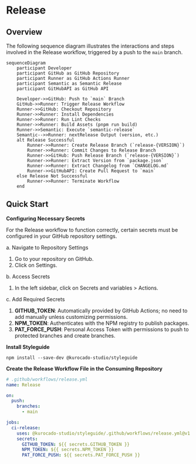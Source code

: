 # Release

## Overview

The following sequence diagram illustrates the interactions and steps involved in the Release
workflow, triggered by a push to the `main` branch.

```mermaid
sequenceDiagram
    participant Developer
    participant GitHub as GitHub Repository
    participant Runner as GitHub Actions Runner
    participant Semantic as Semantic Release
    participant GitHubAPI as GitHub API

    Developer->>GitHub: Push to `main` Branch
    GitHub->>Runner: Trigger Release Workflow
    Runner->>GitHub: Checkout Repository
    Runner->>Runner: Install Dependencies
    Runner->>Runner: Run Lint Checks
    Runner->>Runner: Build Assets (pnpm run build)
    Runner->>Semantic: Execute `semantic-release`
    Semantic-->>Runner: nextRelease Output (version, etc.)
    alt Release Successful
        Runner->>Runner: Create Release Branch (`release-{VERSION}`)
        Runner->>Runner: Commit Changes to Release Branch
        Runner->>GitHub: Push Release Branch (`release-{VERSION}`)
        Runner->>Runner: Extract Version from `package.json`
        Runner->>Runner: Extract Changelog from `CHANGELOG.md`
        Runner->>GitHubAPI: Create Pull Request to `main`
    else Release Not Successful
        Runner->>Runner: Terminate Workflow
    end
```

## Quick Start

**Configuring Necessary Secrets**

For the Release workflow to function correctly, certain secrets must be configured in your GitHub
repository settings.

a. Navigate to Repository Settings

1. Go to your repository on GitHub.
2. Click on Settings.

b. Access Secrets

1. In the left sidebar, click on Secrets and variables > Actions.

c. Add Required Secrets

1. **GITHUB_TOKEN**: Automatically provided by GitHub Actions; no need to add manually unless
   customizing permissions.
2. **NPM_TOKEN**: Authenticates with the NPM registry to publish packages.
3. **PAT_FORCE_PUSH**: Personal Access Token with permissions to push to protected branches and
   create branches.

**Install Styleguide**

```
npm install --save-dev @kurocado-studio/styleguide
```

**Create the Release Workflow File in the Consuming Repository**

```yaml
# .github/workflows/release.yml
name: Release

on:
  push:
    branches:
      - main

jobs:
  ci-release:
    uses: @kurocado-studio/styleguide/.github/workflows/release.yml@v1
    secrets:
      GITHUB_TOKEN: ${{ secrets.GITHUB_TOKEN }}
      NPM_TOKEN: ${{ secrets.NPM_TOKEN }}
      PAT_FORCE_PUSH: ${{ secrets.PAT_FORCE_PUSH }}
```
